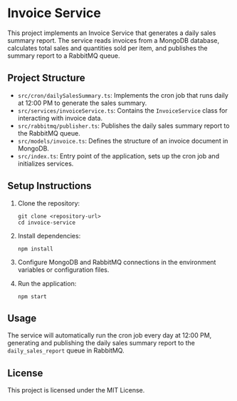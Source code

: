 # Invoice Service

This project implements an Invoice Service that generates a daily sales summary report. The service reads invoices from a MongoDB database, calculates total sales and quantities sold per item, and publishes the summary report to a RabbitMQ queue.

## Project Structure

- `src/cron/dailySalesSummary.ts`: Implements the cron job that runs daily at 12:00 PM to generate the sales summary.
- `src/services/invoiceService.ts`: Contains the `InvoiceService` class for interacting with invoice data.
- `src/rabbitmq/publisher.ts`: Publishes the daily sales summary report to the RabbitMQ queue.
- `src/models/invoice.ts`: Defines the structure of an invoice document in MongoDB.
- `src/index.ts`: Entry point of the application, sets up the cron job and initializes services.

## Setup Instructions

1. Clone the repository:
   ```
   git clone <repository-url>
   cd invoice-service
   ```

2. Install dependencies:
   ```
   npm install
   ```

3. Configure MongoDB and RabbitMQ connections in the environment variables or configuration files.

4. Run the application:
   ```
   npm start
   ```

## Usage

The service will automatically run the cron job every day at 12:00 PM, generating and publishing the daily sales summary report to the `daily_sales_report` queue in RabbitMQ.

## License

This project is licensed under the MIT License.